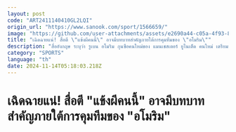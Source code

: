 ```yaml
---
layout: post
code: "ART2411140410GL2LQI"
origin_url: "https://www.sanook.com/sport/1566659/"
image: "https://github.com/user-attachments/assets/e2690a44-c05a-4f93-8444-ad47b431f38b"
title: "เฉิดฉายแน่! สื่อตี \"แข้งผีคนนี้\" อาจมีบทบาทสำคัญภายใต้การคุมทีมของ \"อโมริม\""
description: "สื่ออังกฤษ ระบุว่า รูเบน อโมริม กุนซือคนใหม่ของ แมนเชสเตอร์ ยูไนเต็ด คนใหม่ เตรียมวางให้ เมสัน เมาต์ กองกลางชาวอังกฤษ มีบทบาทสำคัญของทีม"
category: "SPORTS"
language: "th"
date: 2024-11-14T05:18:03.218Z
---
```


# เฉิดฉายแน่! สื่อตี "แข้งผีคนนี้" อาจมีบทบาทสำคัญภายใต้การคุมทีมของ "อโมริม"